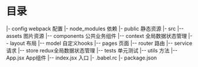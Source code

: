 # 目录
|- config webpack 配置
|- node_modules 依赖
|- public 静态资源
|- src
  |-- assets 图片资源
  |-- components 公共业务组件
  |-- context 全局数据状态管理
  |-- layout 布局
  |-- model 自定义hooks
  |-- pages 页面
  |-- router 路由
  |-- service 请求
  |-- store redux全局数据状态管理
  |-- tests 单元测试
  |-- utils 方法
  |-- App.jsx   App组件
  |-- index.jsx 入口
|- .babel.rc
|- package.json

